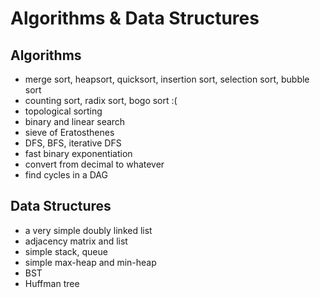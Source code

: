 # Algorithms & Data Structures

## Algorithms

- merge sort, heapsort, quicksort, insertion sort, selection sort, bubble sort
- counting sort, radix sort, bogo sort :(
- topological sorting
- binary and linear search
- sieve of Eratosthenes
- DFS, BFS, iterative DFS
- fast binary exponentiation
- convert from decimal to whatever
- find cycles in a DAG

## Data Structures

- a very simple doubly linked list
- adjacency matrix and list
- simple stack, queue
- simple max-heap and min-heap
- BST
- Huffman tree
